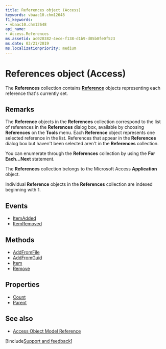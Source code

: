 ```yaml
---
title: References object (Access)
keywords: vbaac10.chm12648
f1_keywords:
- vbaac10.chm12648
api_name:
- Access.References
ms.assetid: ac020382-4ece-f138-d1b9-d05b0fe0f523
ms.date: 03/21/2019
ms.localizationpriority: medium
---
```



# References object (Access)

The **References** collection contains **[Reference](access.reference.md)** objects representing each reference that's currently set.


## Remarks

The **Reference** objects in the **References** collection correspond to the list of references in the **References** dialog box, available by choosing **References** on the **Tools** menu. Each **Reference** object represents one selected reference in the list. References that appear in the **References** dialog box but haven't been selected aren't in the **References** collection.

You can enumerate through the **References** collection by using the **For Each...Next** statement.

The **References** collection belongs to the Microsoft Access **Application** object.

Individual **Reference** objects in the **References** collection are indexed beginning with 1.

## Events

- [ItemAdded](Access.References.ItemAdded.md)
- [ItemRemoved](Access.References.ItemRemoved.md)

## Methods

- [AddFromFile](Access.References.AddFromFile.md)
- [AddFromGuid](Access.References.AddFromGuid.md)
- [Item](Access.References.Item.md)
- [Remove](Access.References.Remove.md)

## Properties

- [Count](Access.References.Count.md)
- [Parent](Access.References.Parent.md)


## See also

- [Access Object Model Reference](overview/Access/object-model.md)


[!include[Support and feedback](~/includes/feedback-boilerplate.md)]